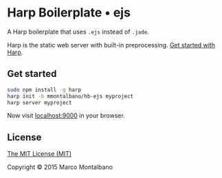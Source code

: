 # Harp Boilerplate • ejs

A Harp boilerplate that uses `.ejs` instead of `.jade`.

Harp is the static web server with built-in preprocessing. [Get started with Harp](http://harpjs.com/docs/quick-start).

## Get started

```sh
sudo npm install -g harp
harp init -b mmontalbano/hb-ejs myproject
harp server myproject
```

Now visit [localhost:9000](http://localhost:9000) in your browser.

## License

[The MIT License (MIT)](LICENSE.md)

Copyright © 2015 Marco Montalbano
